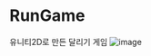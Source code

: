 # RunGame
유니티2D로 만든 달리기 게임
![image](https://user-images.githubusercontent.com/88234731/201553539-a75b1a3b-294b-4952-b716-cd5dcb63f813.png)

